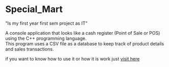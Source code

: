 # Special_Mart
"Is my first year first sem project as IT"

A console application that looks like a cash register (Point of Sale or POS) using the C++ programming language.<br/> 
This program uses a CSV file as a database to keep track of product details and sales transactions.

if you want to know how to use it or how it is work just <a target="_blank" href="https://sites.google.com/view/cashier-system-final-project/home">visit here</a>
